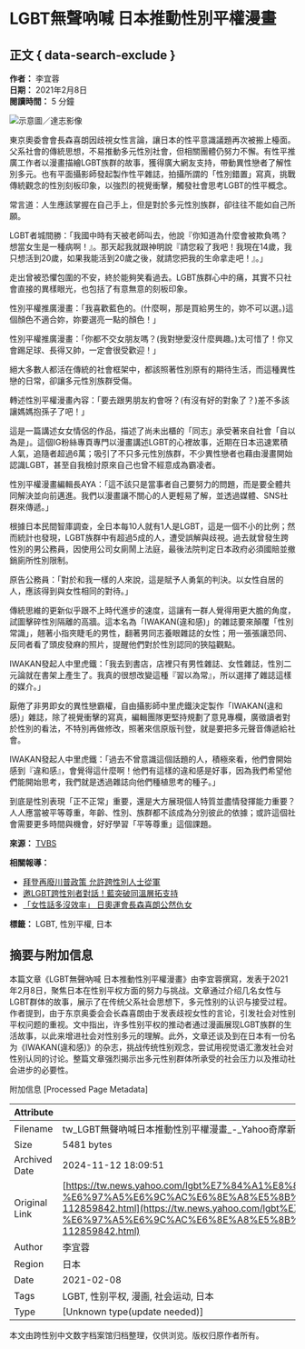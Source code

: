 # LGBT無聲吶喊 日本推動性別平權漫畫

## 正文 { data-search-exclude }


**作者：** 李宜蓉  
**日期：** 2021年2月8日  
**閱讀時間：** 5 分鐘  

![示意圖／達志影像](https://s.yimg.com/ny/api/res/1.2/rR_3zZ.bvnPSsA4zO2xwzw--/YXBwaWQ9aGlnaGxhbmRlcjt3PTk2MDtoPTU0MDtjZj13ZWJw/https://media.zenfs.com/ko/news_tvbs_com_tw_938/7fd5089990b8bc492c2af962a26a1528)

東京奧委會會長森喜朗因歧視女性言論，讓日本的性平意識議題再次被搬上檯面。父系社會的傳統思想，不易推動多元性別社會，但相關團體仍努力不懈。有性平推廣工作者以漫畫描繪LGBT族群的故事，獲得廣大網友支持，帶動異性戀者了解性別多元。也有平面攝影師發起製作性平雜誌，拍攝所謂的「性別錯置」寫真，挑戰傳統觀念的性別刻板印象，以強烈的視覺衝擊，觸發社會思考LGBT的性平概念。

常言道：人生應該掌握在自己手上，但是對於多元性別族群，卻往往不能如自己所願。

LGBT者城間勝：「我國中時有天被老師叫去，他說『你知道為什麼會被欺負嗎？想當女生是一種病啊！』。那天起我就跟神明說『請您殺了我吧！我現在14歲，我只想活到20歲，如果我能活到20歲之後，就請您把我的生命拿走吧！』。」

走出曾被恐懼包圍的不安，終於能夠笑看過去。LGBT族群心中的痛，其實不只社會直接的異樣眼光，也包括了有意無意的刻板印象。

性別平權推廣漫畫：「我喜歡藍色的。(什麼啊，那是買給男生的，妳不可以選。)這個顏色不適合妳，妳要選亮一點的顏色！」

性別平權推廣漫畫：「你都不交女朋友嗎？(我對戀愛沒什麼興趣。)太可惜了！你又會踢足球、長得又帥，一定會很受歡迎！」

絕大多數人都活在傳統的社會框架中，都該照著性別原有的期待生活，而這種異性戀的日常，卻讓多元性別族群受傷。

轉述性別平權漫畫內容：「要去跟男朋友約會呀？(有沒有好的對象了？)差不多該讓媽媽抱孫子了吧！」

這是一篇講述女女情侶的作品，描述了尚未出櫃的「同志」承受著來自社會「自以為是」。這個IG粉絲專頁專門以漫畫講述LGBT的心裡故事，近期在日本迅速累積人氣，追隨者超過6萬；吸引了不只多元性別族群，不少異性戀者也藉由漫畫開始認識LGBT，甚至自我檢討原來自己也曾不經意成為霸凌者。

性別平權漫畫編輯長AYA：「這不該只是當事者自己要努力的問題，而是要全體共同解決並向前邁進。我們以漫畫讓不關心的人更輕易了解，並透過媒體、SNS社群來傳遞。」

根據日本民間智庫調查，全日本每10人就有1人是LGBT，這是一個不小的比例；然而統計也發現，LGBT族群中有超過5成的人，遭受誤解與歧視。過去就曾發生跨性別的男公務員，因使用公司女廁鬧上法庭，最後法院判定日本政府必須國賠並撤銷廁所性別限制。

原告公務員：「對於和我一樣的人來說，這是賦予人勇氣的判決。以女性自居的人，應該得到與女性相同的對待。」

傳統思維的更新似乎跟不上時代進步的速度，這讓有一群人覺得用更大膽的角度，試圖擊碎性別隔離的高牆。這本名為「IWAKAN(違和感)」的雜誌要來顛覆「性別常識」，翹著小指夾睫毛的男性，翻著男同志養眼雜誌的女性；用一張張讓恐同、反同者看了頭皮發麻的照片，提醒他們對於性別認同的狹隘觀點。

IWAKAN發起人中里虎鐵：「我去到書店，店裡只有男性雜誌、女性雜誌，性別二元論就在書架上產生了。我真的很想改變這種『習以為常』，所以選擇了雜誌這樣的媒介。」

厭倦了非男即女的異性戀霸權，自由攝影師中里虎鐵決定製作「IWAKAN(違和感)」雜誌，除了視覺衝擊的寫真，編輯團隊更堅持規劃了意見專欄，廣徵讀者對於性別的看法，不特別再做修改，照著來信原版刊登，就是要把多元聲音傳遞給社會。

IWAKAN發起人中里虎鐵：「過去不曾意識這個話題的人，積極來看，他們會開始感到『違和感』，會覺得這什麼啊！他們有這樣的違和感是好事，因為我們希望他們能開始思考，我們就是透過雜誌向他們種植思考的種子。」

到底是性別表現「正不正常」重要，還是大方展現個人特質並盡情發揮能力重要？人人應當被平等尊重，年齡、性別、族群都不該成為分別彼此的依據；或許這個社會需要更多時間與機會，好好學習「平等尊重」這個課題。

**來源：** [TVBS](https://news.tvbs.com.tw/world/1454689?utm_source=Yahoo&utm_medium=Yahoo_news&utm_campaign=newsid_1461332)

**相關報導：**
- [拜登再廢川普政策 允許跨性別人士從軍](https://news.tvbs.com.tw/world/1454689?utm_source=Yahoo&utm_medium=Yahoo_news&utm_campaign=newsid_1461332)
- [邀LGBT跨性別者對話！藍突破同溫層拓支持](https://news.tvbs.com.tw/politics/1429735?utm_source=Yahoo&utm_medium=Yahoo_news&utm_campaign=newsid_1461332)
- [「女性話多沒效率」 日奧運會長森喜朗公然仇女](https://news.tvbs.com.tw/focus/1460202?utm_source=Yahoo&utm_medium=Yahoo_news&utm_campaign=newsid_1461332)

**標籤：** LGBT, 性別平權, 日本

## 摘要与附加信息

<!-- tcd_abstract -->
本篇文章《LGBT無聲吶喊 日本推動性別平權漫畫》由李宜蓉撰寫，发表于2021年2月8日，聚焦日本在性别平权方面的努力与挑战。文章通过介绍几名女性与LGBT群体的故事，展示了在传统父系社会思想下，多元性别的认识与接受过程。作者提到，由于东京奥委会会长森喜朗由于发表歧视女性的言论，引发社会对性别平权问题的重视。文中指出，许多性别平权的推动者通过漫画展现LGBT族群的生活故事，以此来增进社会对性别多元的理解。此外，文章还谈及到在日本有一份名为《IWAKAN(違和感)》的杂志，挑战传统性别观念，尝试用视觉语汇激发社会对性别认同的讨论。整篇文章强烈揭示出多元性别群体所承受的社会压力以及推动社会进步的必要性。
<!-- tcd_abstract_end -->

附加信息 [Processed Page Metadata]

| Attribute       | Value                                  |
|-----------------|----------------------------------------|
| Filename        | tw_LGBT無聲吶喊日本推動性別平權漫畫_-_Yahoo奇摩新聞.md                             |
| Size            | 5481 bytes                           |
| Archived Date   | 2024-11-12 18:09:51                             |
| Original Link   | [https://tw.news.yahoo.com/lgbt%E7%84%A1%E8%81%B2%E5%90%B6%E5%96%8A-%E6%97%A5%E6%9C%AC%E6%8E%A8%E5%8B%95%E6%80%A7%E5%88%A5%E5%B9%B3%E6%AC%8A%E6%BC%AB%E7%95%AB-112859842.html](https://tw.news.yahoo.com/lgbt%E7%84%A1%E8%81%B2%E5%90%B6%E5%96%8A-%E6%97%A5%E6%9C%AC%E6%8E%A8%E5%8B%95%E6%80%A7%E5%88%A5%E5%B9%B3%E6%AC%8A%E6%BC%AB%E7%95%AB-112859842.html)                       |
| Author          | 李宜蓉                               |
| Region          | 日本                               |
| Date            | 2021-02-08                                 |
| Tags            | LGBT, 性别平权, 漫画, 社会运动, 日本                                 |
| Type            | [Unknown type(update needed)]                                 |
<!-- tcd_table_end -->

本文由跨性别中文数字档案馆归档整理，仅供浏览。版权归原作者所有。
